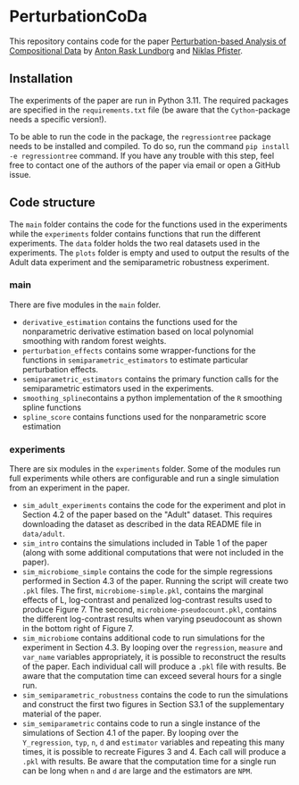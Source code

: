 # PerturbationCoDa

This repository contains code for the paper [Perturbation-based Analysis of Compositional Data](https://arxiv.org/abs/2311.18501) by [Anton Rask Lundborg](https://www.arlundborg.com/) and [Niklas Pfister](https://niklaspfister.github.io/).


## Installation
The experiments of the paper are run in Python 3.11. The required packages are specified in the `requirements.txt` file (be aware that the `Cython`-package needs a specific version!). 

To be able to run the code in the package, the `regressiontree` package needs to be installed and compiled. To do so, run the command `pip install -e regressiontree` command. If you have any trouble with this step, feel free to contact one of the authors of the paper via email or open a GitHub issue.

## Code structure
The `main` folder contains the code for the functions used in the experiments while the `experiments` folder contains functions that run the different experiments. The `data` folder holds the two real datasets used in the experiments. The `plots` folder is empty and used to output the results of the Adult data experiment and the semiparametric robustness experiment.

### main
There are five modules in the `main` folder.

- `derivative_estimation` contains the functions used for the nonparametric derivative estimation based on local polynomial smoothing with random forest weights. 
- `perturbation_effects` contains some wrapper-functions for the functions in `semiparametric_estimators` to estimate particular perturbation effects.
- `semiparametric_estimators` contains the primary function calls for the semiparametric estimators used in the experiments.
- `smoothing_spline`contains a python implementation of the `R` smoothing spline functions
- `spline_score` contains functions used for the nonparametric score estimation

### experiments
There are six modules in the `experiments` folder. Some of the modules run full experiments while others are configurable and run a single simulation from an experiment in the paper.

- `sim_adult_experiments` contains the code for the experiment and plot in Section 4.2 of the paper based on the "Adult" dataset. This requires downloading the dataset as described in the data README file in `data/adult`.
- `sim_intro` contains the simulations included in Table 1 of the paper (along with some additional computations that were not included in the paper).
- `sim_microbiome_simple` contains the code for the simple regressions performed in Section 4.3 of the paper. Running the script will create two `.pkl` files. The first, `microbiome-simple.pkl`, contains the marginal effects of L, log-contrast and penalized log-contrast results used to produce Figure 7. The second, `microbiome-pseudocount.pkl`, contains the different log-contrast results when varying pseudocount as shown in the bottom right of Figure 7.
- `sim_microbiome` contains additional code to run simulations for the experiment in Section 4.3. By looping over the `regression`, `measure` and `var_name` variables appropriately, it is possible to reconstruct the results of the paper. Each individual call will produce a `.pkl` file with results. Be aware that the computation time can exceed several hours for a single run. 
- `sim_semiparametric_robustness` contains the code to run the simulations and construct the first two figures in Section S3.1 of the supplementary material of the paper.
- `sim_semiparametric` contains code to run a single instance of the simulations of Section 4.1 of the paper. By looping over the `Y_regression`, `typ`, `n`, `d` and `estimator` variables and repeating this many times, it is possible to recreate Figures 3 and 4. Each call will produce a `.pkl` with results. Be aware that the computation time for a single run can be long when `n` and `d` are large and the estimators are `NPM`.


